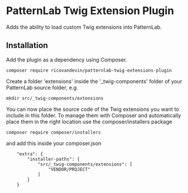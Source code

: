 # PatternLab Twig Extension Plugin
Adds the ability to load custom Twig extensions into PatternLab.
## Installation
Add the plugin as a dependency using Composer.

`composer require ricovandevin/patternlab-twig-extensions-plugin`

Create a folder 'extensions' inside the '_twig-components' folder of your PatternLab source folder, e.g.

`mkdir src/_twig-components/extensions`

You can now place the source code of the Twig extensions you want to include in this folder. To manage them
with Composer and automatically place them in the right location use the composer/installers package

`composer require composer/installers`

and add this inside your composer.json

```
    "extra": {
        "installer-paths": {
            "src/_twig-components/extensions": [
                "VENDOR/PROJECT"
            ]
        }
    }
```
